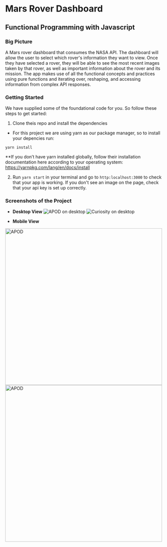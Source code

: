 # Mars Rover Dashboard

## Functional Programming with Javascript 

### Big Picture

A Mars rover dashboard that consumes the NASA API. The dashboard will allow the user to select which rover's information they want to view. Once they have selected a rover, they will be able to see the most recent images taken by that rover, as well as important information about the rover and its mission. The app makes use of all the functional concepts and practices using pure functions and iterating over, reshaping, and accessing information from complex API responses. 

### Getting Started

We have supplied some of the foundational code for you. So follow these steps to get started:

1. Clone theis repo and install the dependencies

 - For this project we are using yarn as our package manager, so to install your depencies run:

```yarn install``` 

**If you don’t have yarn installed globally, follow their installation documentation here according to your operating system: https://yarnpkg.com/lang/en/docs/install

2. Run `yarn start` in your terminal and go to `http:localhost:3000` to check that your app is working. If you don't see an image on the page, check that your api key is set up correctly.

### Screenshots of the Project

- **Desktop View**
![APOD on desktop](./screenshots/apod-desktop.png)
![Curiosity on desktop](./screenshots/curiosity-desktop.png)

- **Mobile View**
<div>
<img src="./screenshots/apod-mobile.png" alt="APOD" height="500">
<img src="./screenshots/apod-mobile.png" alt="APOD" height="500">
</div>